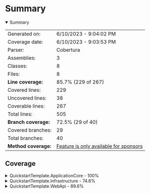 # Summary
<details open><summary>Summary</summary>

|||
|:---|:---|
| Generated on: | 6/10/2023 - 9:04:02 PM |
| Coverage date: | 6/10/2023 - 9:03:53 PM |
| Parser: | Cobertura |
| Assemblies: | 3 |
| Classes: | 8 |
| Files: | 8 |
| **Line coverage:** | 85.7% (229 of 267) |
| Covered lines: | 229 |
| Uncovered lines: | 38 |
| Coverable lines: | 267 |
| Total lines: | 505 |
| **Branch coverage:** | 72.5% (29 of 40) |
| Covered branches: | 29 |
| Total branches: | 40 |
| **Method coverage:** | [Feature is only available for sponsors](https://reportgenerator.io/pro) |

</details>

## Coverage
<details><summary>QuickstartTemplate.ApplicationCore - 100%</summary>

|**Name**|**Line**|**Branch**|
|:---|---:|---:|
|**QuickstartTemplate.ApplicationCore**|**100%**|****|
|QuickstartTemplate.ApplicationCore.ApplicationCoreSetup|100%||

</details>
<details><summary>QuickstartTemplate.Infrastructure - 74.6%</summary>

|**Name**|**Line**|**Branch**|
|:---|---:|---:|
|**QuickstartTemplate.Infrastructure**|**74.6%**|**73.5%**|
|QuickstartTemplate.Infrastructure.Common.GlobalHttpMessageHandlerBuilderFil<br/>ter|0%||
|QuickstartTemplate.Infrastructure.DbContexts.ProjectDbContext|91.4%|73.5%|
|QuickstartTemplate.Infrastructure.InfrastructureSetup|100%||

</details>
<details><summary>QuickstartTemplate.WebApi - 89.6%</summary>

|**Name**|**Line**|**Branch**|
|:---|---:|---:|
|**QuickstartTemplate.WebApi**|**89.6%**|**66.6%**|
|Program|100%||
|QuickstartTemplate.WebApi.Controllers.WeatherForecastController|0%||
|QuickstartTemplate.WebApi.Startup|98.8%|66.6%|
|QuickstartTemplate.WebApi.WeatherForecast|0%||

</details>
